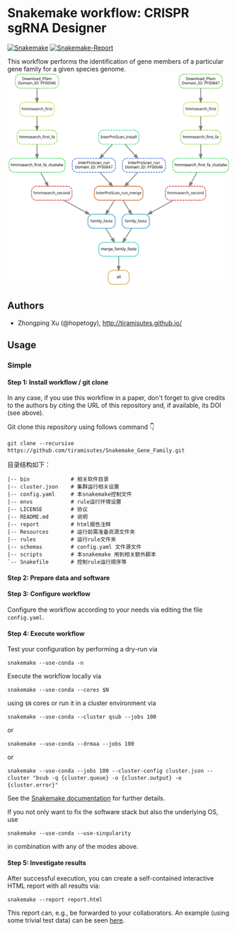 # Snakemake workflow: CRISPR sgRNA Designer

[![Snakemake](https://img.shields.io/badge/snakemake-≥5.2.1-brightgreen.svg)](https://snakemake.bitbucket.io)
[![Snakemake-Report](https://img.shields.io/badge/snakemake-report-green.svg)](https://cdn.rawgit.com/snakemake-workflows/rna-seq-star-deseq2/master/.test/report.html)

This workflow performs the identification of gene members of a particular gene family for a given species genome.
![](https://github.com/tiramisutes/Snakemake_Gene_Family/blob/main/workflows.svg)
## Authors

* Zhongping Xu (@hopetogy), http://tiramisutes.github.io/

## Usage

### Simple

#### Step 1: Install workflow / git clone

In any case, if you use this workflow in a paper, don't forget to give credits to the authors by citing the URL of this repository and, if available, its DOI (see above).

Git clone this repository using follows command 👇

    git clone --recursive https://github.com/tiramisutes/Snakemake_Gene_Family.git

目录结构如下：

```
|-- bin             # 相关软件目录
|-- cluster.json    # 集群运行相关设置
|-- config.yaml     # 本snakemake控制文件
|-- envs            # rule运行环境设置
|-- LICENSE         # 协议
|-- README.md       # 说明
|-- report          # html报告注释
|-- Resources       # 运行前需准备资源文件夹
|-- rules           # 运行rule文件夹
|-- schemas         # config.yaml 文件源文件
|-- scripts         # 本snakemake 用到相关额外脚本
`-- Snakefile       # 控制rule运行顺序等
```

#### Step 2: Prepare data and software

#### Step 3: Configure workflow

Configure the workflow according to your needs via editing the file `config.yaml`.

#### Step 4: Execute workflow

Test your configuration by performing a dry-run via

    snakemake --use-conda -n

Execute the workflow locally via

    snakemake --use-conda --cores $N

using `$N` cores or run it in a cluster environment via

    snakemake --use-conda --cluster qsub --jobs 100

or

    snakemake --use-conda --drmaa --jobs 100

or

    snakemake --use-conda --jobs 100 --cluster-config cluster.json --cluster "bsub -q {cluster.queue} -o {cluster.output} -e {cluster.error}"

See the [Snakemake documentation](https://snakemake.readthedocs.io/en/stable/executable.html) for further details.

If you not only want to fix the software stack but also the underlying OS, use

    snakemake --use-conda --use-singularity

in combination with any of the modes above.

#### Step 5: Investigate results

After successful execution, you can create a self-contained interactive HTML report with all results via:

    snakemake --report report.html

This report can, e.g., be forwarded to your collaborators.
An example (using some trivial test data) can be seen [here](https://cdn.rawgit.com/snakemake-workflows/rna-seq-star-deseq2/master/.test/report.html).
